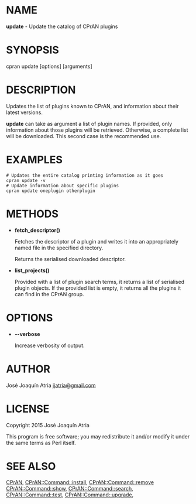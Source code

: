 # NAME

**update** - Update the catalog of CPrAN plugins

# SYNOPSIS

cpran update \[options\] \[arguments\]

# DESCRIPTION

Updates the list of plugins known to CPrAN, and information about their latest
versions.

**update** can take as argument a list of plugin names. If provided, only
information about those plugins will be retrieved. Otherwise, a complete list
will be downloaded. This second case is the recommended use.

# EXAMPLES

    # Updates the entire catalog printing information as it goes
    cpran update -v
    # Update information about specific plugins
    cpran update oneplugin otherplugin

# METHODS

- **fetch\_descriptor()**

    Fetches the descriptor of a plugin and writes it into an appropriately named
    file in the specified directory.

    Returns the serialised downloaded descriptor.

- **list\_projects()**

    Provided with a list of plugin search terms, it returns a list of serialised
    plugin objects. If the provided list is empty, it returns all the plugins it
    can find in the CPrAN group.

# OPTIONS

- **--verbose**

    Increase verbosity of output.

# AUTHOR

José Joaquín Atria <jjatria@gmail.com>

# LICENSE

Copyright 2015 José Joaquín Atria

This program is free software; you may redistribute it and/or modify it under
the same terms as Perl itself.

# SEE ALSO

[CPrAN](cpran),
[CPrAN::Command::install](install),
[CPrAN::Command::remove](remove)
[CPrAN::Command::show](show),
[CPrAN::Command::search](search),
[CPrAN::Command::test](test),
[CPrAN::Command::upgrade](upgrade),
